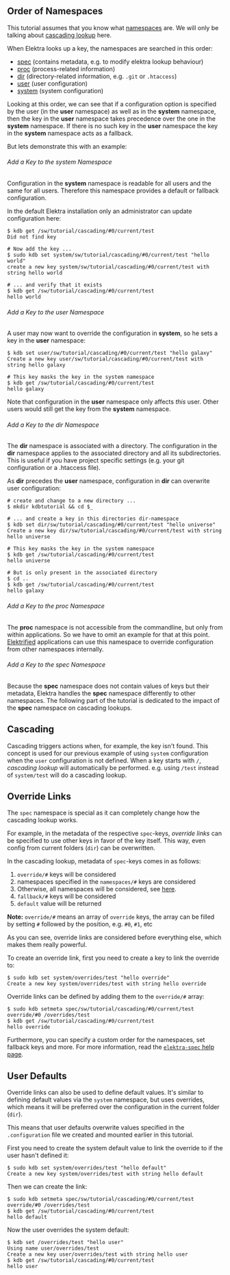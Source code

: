 ## Order of Namespaces ##

This tutorial assumes that you know what [namespaces](/doc/tutorials/namespaces.md) are. We will only be talking about [cascading lookup](/doc/help/elektra-cascading.md) here.

When Elektra looks up a key, the namespaces are searched in this order:

 * [spec](https://github.com/ElektraInitiative/libelektra/blob/master/doc/help/elektra-namespaces.md#spec) (contains metadata, e.g. to modify elektra lookup behaviour)
 * [proc](https://github.com/ElektraInitiative/libelektra/blob/master/doc/help/elektra-namespaces.md#proc) (process-related information)
 * [dir](https://github.com/ElektraInitiative/libelektra/blob/master/doc/help/elektra-namespaces.md#dir) (directory-related information, e.g. `.git` or `.htaccess`)
 * [user](https://github.com/ElektraInitiative/libelektra/blob/master/doc/help/elektra-namespaces.md#user) (user configuration)
 * [system](https://github.com/ElektraInitiative/libelektra/blob/master/doc/help/elektra-namespaces.md#system) (system configuration)

Looking at this order, we can see that if a configuration option is specified by the user (in the **user** namespace) as well as in the **system** namespace, then the key in the **user** namespace takes precedence over the one in the **system** namespace. If there is no such key in the **user** namespace the key in the **system** namespace acts as a fallback.

But lets demonstrate this with an example:

###### Add a Key to the system Namespace ######

Configuration in the **system** namespace is readable for all users and the same for all users. Therefore this namespace provides a default or fallback configuration.

In the default Elektra installation only an administrator can update configuration here:
```
$ kdb get /sw/tutorial/cascading/#0/current/test
Did not find key

# Now add the key ...
$ sudo kdb set system/sw/tutorial/cascading/#0/current/test "hello world"
create a new key system/sw/tutorial/cascading/#0/current/test with string hello world

# ... and verify that it exists
$ kdb get /sw/tutorial/cascading/#0/current/test
hello world
```

###### Add a Key to the user Namespace ######

A user may now want to override the configuration in **system**, so he sets a key in the **user** namespace:

```
$ kdb set user/sw/tutorial/cascading/#0/current/test "hello galaxy"
Create a new key user/sw/tutorial/cascading/#0/current/test with string hello galaxy

# This key masks the key in the system namespace
$ kdb get /sw/tutorial/cascading/#0/current/test
hello galaxy
```
Note that configuration in the **user** namespace only affects _this_ user. Other users would still get the key from the **system** namespace.

###### Add a Key to the dir Namespace ######

The **dir** namespace is associated with a directory. The configuration in the **dir** namespace applies to the associated directory and all its subdirectories.
This is useful if you have project specific settings (e.g. your git configuration or a .htaccess file).

As **dir** precedes the **user** namespace, configuration in **dir** can overwrite user configuration:

```
# create and change to a new directory ...
$ mkdir kdbtutorial && cd $_

# ... and create a key in this directories dir-namespace
$ kdb set dir/sw/tutorial/cascading/#0/current/test "hello universe"
Create a new key dir/sw/tutorial/cascading/#0/current/test with string hello universe

# This key masks the key in the system namespace
$ kdb get /sw/tutorial/cascading/#0/current/test
hello universe

# But is only present in the associated directory
$ cd ..
$ kdb get /sw/tutorial/cascading/#0/current/test
hello galaxy
```

###### Add a Key to the proc Namespace ######

The **proc** namespace is not accessible from the commandline, but only from within applications. So we have to omit an example for that at this point.
[Elektrified](/doc/help/elektra-glossary.md) applications can use this namespace to override configuration from other namespaces internally.

###### Add a Key to the spec Namespace ######

Because the **spec** namespace does not contain values of keys but their metadata, Elektra handles the **spec** namespace differently to other namespaces. The following part of the tutorial is dedicated to the impact of the **spec** namespace on cascading lookups.

## Cascading ##

Cascading triggers actions when, for example, the key isn't found.
This concept is used for our previous example of using `system` configuration
when the `user` configuration is not defined. When a key starts with `/`,
*cascading lookup* will automatically be performed. e.g. using `/test` instead
of `system/test` will do a cascading lookup.


## Override Links ##

The `spec` namespace is special as it can completely change how the cascading
lookup works.

For example, in the metadata of the respective `spec`-keys, *override links*
can be specified to use other keys in favor of the key itself. This way, even
config from current folders (`dir`) can be overwritten.

In the cascading lookup, metadata of `spec`-keys comes in as follows:

 1. `override/#` keys will be considered
 2. namespaces specified in the `namespaces/#` keys are considered
 3. Otherwise, all namespaces will be considered, see [here](/doc/help/elektra-namespaces.md).
 4. `fallback/#` keys will be considered
 5. `default` value will be returned

**Note:** `override/#` means an array of `override` keys, the array can be filled by
          setting `#` followed by the position, e.g. `#0`, `#1`, etc

As you can see, override links are considered before everything else, which
makes them really powerful.

To create an override link, first you need to create a key to link the override
to:

```
$ sudo kdb set system/overrides/test "hello override"
Create a new key system/overrides/test with string hello override
```

Override links can be defined by adding them to the `override/#` array:

```
$ sudo kdb setmeta spec/sw/tutorial/cascading/#0/current/test override/#0 /overrides/test
$ kdb get /sw/tutorial/cascading/#0/current/test
hello override
```

Furthermore, you can specify a custom order for the namespaces, set fallback
keys and more. For more information, read the [`elektra-spec` help page](/doc/help/elektra-spec.md).


## User Defaults ##

Override links can also be used to define default values. It's similar to
defining default values via the `system` namespace, but uses overrides, which
means it will be preferred over the configuration in the current folder (`dir`).

This means that user defaults overwrite values specified in the `.configuration`
file we created and mounted earlier in this tutorial.

First you need to create the system default value to link the override to if the
user hasn't defined it:

```
$ sudo kdb set system/overrides/test "hello default"
Create a new key system/overrides/test with string hello default
```

Then we can create the link:

```
$ sudo kdb setmeta spec/sw/tutorial/cascading/#0/current/test override/#0 /overrides/test
$ kdb get /sw/tutorial/cascading/#0/current/test
hello default
```

Now the user overrides the system default:

```
$ kdb set /overrides/test "hello user"
Using name user/overrides/test
Create a new key user/overrides/test with string hello user
$ kdb get /sw/tutorial/cascading/#0/current/test
hello user
```
